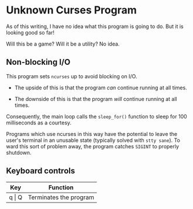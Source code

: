 # Unknown Curses Program

As of this writing, I have no idea what this program is going to do. But it is looking good so far!

Will this be a game? Will it be a utility? No idea.

## Non-blocking I/O

This program sets `ncurses` up to avoid blocking on I/O. 

* The upside of this is that the program
*can* continue running at all times.

* The downside of this is that the program *will* continue running at all times.

Consequently, the main loop calls the  `sleep_for()` function to sleep for 100 milliseconds as a courtesy.

Programs which use ncurses in this way have the potential to leave the user's terminal in an unusable state (typically solved with `stty sane`). To ward this sort of problem away, the program catches `SIGINT` to properly shutdown.

## Keyboard controls

| Key | Function |
| --- | -------- |
| q \| Q | Terminates the program
